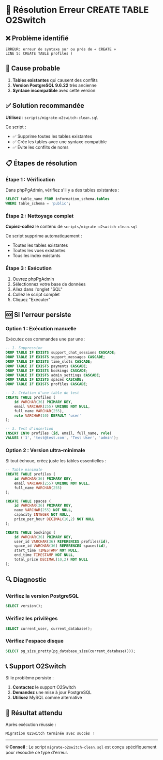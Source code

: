 # 🔧 Résolution Erreur CREATE TABLE O2Switch

## ❌ Problème identifié

```
ERREUR: erreur de syntaxe sur ou près de « CREATE »
LINE 5: CREATE TABLE profiles (
```

## 🎯 Cause probable

1. **Tables existantes** qui causent des conflits
2. **Version PostgreSQL 9.6.22** très ancienne
3. **Syntaxe incompatible** avec cette version

## ✅ Solution recommandée

**Utilisez** : `scripts/migrate-o2switch-clean.sql`

Ce script :
- ✅ Supprime toutes les tables existantes
- ✅ Crée les tables avec une syntaxe compatible
- ✅ Évite les conflits de noms

## 📋 Étapes de résolution

### Étape 1 : Vérification
Dans phpPgAdmin, vérifiez s'il y a des tables existantes :
```sql
SELECT table_name FROM information_schema.tables 
WHERE table_schema = 'public';
```

### Étape 2 : Nettoyage complet
**Copiez-collez** le contenu de `scripts/migrate-o2switch-clean.sql`

Ce script supprime automatiquement :
- Toutes les tables existantes
- Toutes les vues existantes
- Tous les index existants

### Étape 3 : Exécution
1. Ouvrez phpPgAdmin
2. Sélectionnez votre base de données
3. Allez dans l'onglet "SQL"
4. Collez le script complet
5. Cliquez "Exécuter"

## 🆘 Si l'erreur persiste

### Option 1 : Exécution manuelle
Exécutez ces commandes une par une :

```sql
-- 1. Suppression
DROP TABLE IF EXISTS support_chat_sessions CASCADE;
DROP TABLE IF EXISTS support_messages CASCADE;
DROP TABLE IF EXISTS time_slots CASCADE;
DROP TABLE IF EXISTS payments CASCADE;
DROP TABLE IF EXISTS bookings CASCADE;
DROP TABLE IF EXISTS admin_settings CASCADE;
DROP TABLE IF EXISTS spaces CASCADE;
DROP TABLE IF EXISTS profiles CASCADE;

-- 2. Création d'une table de test
CREATE TABLE profiles (
    id VARCHAR(36) PRIMARY KEY,
    email VARCHAR(255) UNIQUE NOT NULL,
    full_name VARCHAR(255),
    role VARCHAR(10) DEFAULT 'user'
);

-- 3. Test d'insertion
INSERT INTO profiles (id, email, full_name, role) 
VALUES ('1', 'test@test.com', 'Test User', 'admin');
```

### Option 2 : Version ultra-minimale
Si tout échoue, créez juste les tables essentielles :

```sql
-- Table minimale
CREATE TABLE profiles (
    id VARCHAR(36) PRIMARY KEY,
    email VARCHAR(255) UNIQUE NOT NULL,
    full_name VARCHAR(255)
);

CREATE TABLE spaces (
    id VARCHAR(36) PRIMARY KEY,
    name VARCHAR(255) NOT NULL,
    capacity INTEGER NOT NULL,
    price_per_hour DECIMAL(10,2) NOT NULL
);

CREATE TABLE bookings (
    id VARCHAR(36) PRIMARY KEY,
    user_id VARCHAR(36) REFERENCES profiles(id),
    space_id VARCHAR(36) REFERENCES spaces(id),
    start_time TIMESTAMP NOT NULL,
    end_time TIMESTAMP NOT NULL,
    total_price DECIMAL(10,2) NOT NULL
);
```

## 🔍 Diagnostic

### Vérifiez la version PostgreSQL
```sql
SELECT version();
```

### Vérifiez les privilèges
```sql
SELECT current_user, current_database();
```

### Vérifiez l'espace disque
```sql
SELECT pg_size_pretty(pg_database_size(current_database()));
```

## 📞 Support O2Switch

Si le problème persiste :
1. **Contactez** le support O2Switch
2. **Demandez** une mise à jour PostgreSQL
3. **Utilisez** MySQL comme alternative

## 🎯 Résultat attendu

Après exécution réussie :
```
Migration O2Switch terminée avec succès !
```

---

**💡 Conseil** : Le script `migrate-o2switch-clean.sql` est conçu spécifiquement pour résoudre ce type d'erreur. 